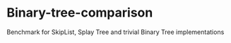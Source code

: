 # Binary-tree-comparison

Benchmark for SkipList, Splay Tree and trivial Binary Tree implementations
